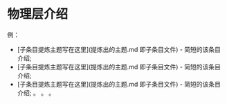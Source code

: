 # 物理层介绍

例：

* [子条目提炼主题写在这里](提炼出的主题.md 即子条目文件) - 简短的该条目介绍;
* [子条目提炼主题写在这里](提炼出的主题.md 即子条目文件) - 简短的该条目介绍;
* [子条目提炼主题写在这里](提炼出的主题.md 即子条目文件) - 简短的该条目介绍;
。
。
。